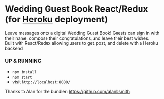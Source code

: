 # Wedding Guest Book React/Redux (for [Heroku](https://www.heroku.com/) deployment)

Leave messages onto a digital Wedding Guest Book! Guests can sign in with their name, compose their congratulations, and leave their best wishes. Built with React/Redux allowing users to get, post, and delete with a Heroku backend.


### UP & RUNNING
* `npm install`
* `npm start`
* visit `http://localhost:8080/`

Thanks to Alan for the bundler: 
https://github.com/alanbsmith
